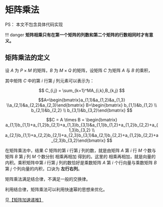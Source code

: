 # 矩阵乘法

PS： 本文不包含具体代码实现

!!! danger
    **矩阵相乘只有在第一个矩阵的列数和第二个矩阵的行数相同时才有意义。**

## 矩阵乘法的定义

设 $A$ 为 $P \times M$ 的矩阵，$B$ 为 $M \times Q$ 的矩阵，设矩阵 $C$ 为矩阵 $A$ 与 $B$ 的乘积，

其中矩阵 $C$ 中的第 $i$ 行第 $j$ 列元素可以表示为：

$$ C_{i,j} = \sum_{k=1}^MA_{i,k},B_{k,j} $$

$$A=\begin{bmatrix}a_{1,1}&a_{1,2}&a_{1,3} \\a_{2,1}&a_{2,2}&a_{2,3}\end{bmatrix} B=\begin{bmatrix}  b_{1,1}&b_{1,2} \\  b_{2,1}&b_{2,2} \\  b_{3,1}&b_{3,2}\end{bmatrix} $$

$$C = A \times B = \begin{bmatrix}  a_{1,1}b_{1,1}+a_{1,2}b_{2,1}+a_{1,3}b_{3,1}&a_{1,1}b_{1,2}+a_{1,2}b_{2,2}+a_{1,3}b_{3,2} \\  a_{2,1}b_{1,1}+a_{2,2}b_{2,1}+a_{2,3}b_{3,1}&a_{2,1}b_{2,2}+a_{1,2}b_{2,2}+a_{2,3}b_{3,2}\end{bmatrix} $$

在矩阵乘法中，结果 $C$ 矩阵的第 $i$ 行第 $j$ 列的数，就是由矩阵 $A$ 第 $i$ 行 $M$ 个数与矩阵 $B$ 第 $j$ 列 $M$ 个数分别 相乘再相加 得到的。这里的 相乘再相加，就是向量的内积。乘积矩阵中第 $i$ 行第 $j$ 列的数恰好是乘数矩阵 $A$ 第 $i$ 个行向量与乘数矩阵 $B$ 第 $j$ 个列向量的内积，口诀为 **左行右列**。

矩阵乘法满足结合律，不满足一般的交换律。

利用结合律，矩阵乘法可以利用快速幂的思想来优化。

见[【矩阵加速递推】](https://note.goodfish.site/OI/Algorithms/%E7%9F%A9%E9%98%B5%E5%8A%A0%E9%80%9F%E9%80%92%E6%8E%A8/)
